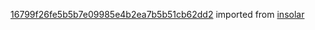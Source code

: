 [16799f26fe5b5b7e09985e4b2ea7b5b51cb62dd2](https://github.com/insolar/insolar/commit/16799f26fe5b5b7e09985e4b2ea7b5b51cb62dd2) imported from [insolar](https://github.com/insolar/insolar)
